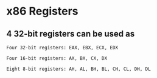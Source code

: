 # x86 Registers
## 4 32-bit registers can be used as 
    Four 32-bit registers: EAX, EBX, ECX, EDX

    Four 16-bit registers: AX, BX, CX, DX

    Eight 8-bit registers: AH, AL, BH, BL, CH, CL, DH, DL 
